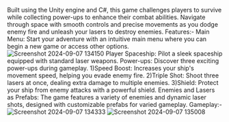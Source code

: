 Built using the Unity engine and C#, this game challenges players to survive while collecting power-ups to enhance their combat abilities. Navigate through space with smooth controls and precise movements as you dodge enemy fire and unleash your lasers to destroy enemies.
Features:-
Main Menu: Start your adventure with an intuitive main menu where you can begin a new game or access other options.
![Screenshot 2024-09-07 134150](https://github.com/user-attachments/assets/08e5d1c5-c11b-4780-a942-9c9f7101feab)
Player Spaceship: Pilot a sleek spaceship equipped with standard laser weapons.
Power-ups: Discover three exciting power-ups during gameplay.
1)Speed Boost: Increases your ship's movement speed, helping you evade enemy fire.
2)Triple Shot: Shoot three lasers at once, dealing extra damage to multiple enemies.
3)Shield: Protect your ship from enemy attacks with a powerful shield.
Enemies and Lasers as Prefabs: The game features a variety of enemies and dynamic laser shots, designed with customizable prefabs for varied gameplay.
Gameplay:-
![Screenshot 2024-09-07 134333](https://github.com/user-attachments/assets/a1f5dab6-08da-44f7-9cad-bf959ff0784b)
![Screenshot 2024-09-07 135008](https://github.com/user-attachments/assets/8e46ef69-e879-4a6f-941b-a3850c866ae6)

